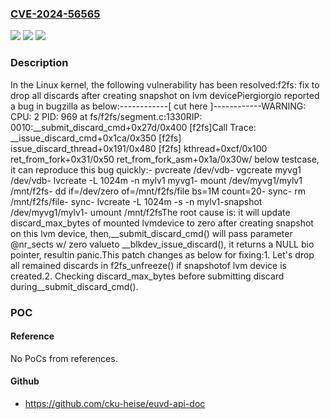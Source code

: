 ### [CVE-2024-56565](https://cve.mitre.org/cgi-bin/cvename.cgi?name=CVE-2024-56565)
![](https://img.shields.io/static/v1?label=Product&message=Linux&color=blue)
![](https://img.shields.io/static/v1?label=Version&message=35ec7d5748849762008e8ae9f8ad2766229d5794%3C%20ed24ab98242f8d22b66fbe0452c97751b5ea4e22%20&color=brighgreen)
![](https://img.shields.io/static/v1?label=Vulnerability&message=n%2Fa&color=brighgreen)

### Description

In the Linux kernel, the following vulnerability has been resolved:f2fs: fix to drop all discards after creating snapshot on lvm devicePiergiorgio reported a bug in bugzilla as below:------------[ cut here ]------------WARNING: CPU: 2 PID: 969 at fs/f2fs/segment.c:1330RIP: 0010:__submit_discard_cmd+0x27d/0x400 [f2fs]Call Trace: __issue_discard_cmd+0x1ca/0x350 [f2fs] issue_discard_thread+0x191/0x480 [f2fs] kthread+0xcf/0x100 ret_from_fork+0x31/0x50 ret_from_fork_asm+0x1a/0x30w/ below testcase, it can reproduce this bug quickly:- pvcreate /dev/vdb- vgcreate myvg1 /dev/vdb- lvcreate -L 1024m -n mylv1 myvg1- mount /dev/myvg1/mylv1 /mnt/f2fs- dd if=/dev/zero of=/mnt/f2fs/file bs=1M count=20- sync- rm /mnt/f2fs/file- sync- lvcreate -L 1024m -s -n mylv1-snapshot /dev/myvg1/mylv1- umount /mnt/f2fsThe root cause is: it will update discard_max_bytes of mounted lvmdevice to zero after creating snapshot on this lvm device, then,__submit_discard_cmd() will pass parameter @nr_sects w/ zero valueto __blkdev_issue_discard(), it returns a NULL bio pointer, resultin panic.This patch changes as below for fixing:1. Let's drop all remained discards in f2fs_unfreeze() if snapshotof lvm device is created.2. Checking discard_max_bytes before submitting discard during__submit_discard_cmd().

### POC

#### Reference
No PoCs from references.

#### Github
- https://github.com/cku-heise/euvd-api-doc

